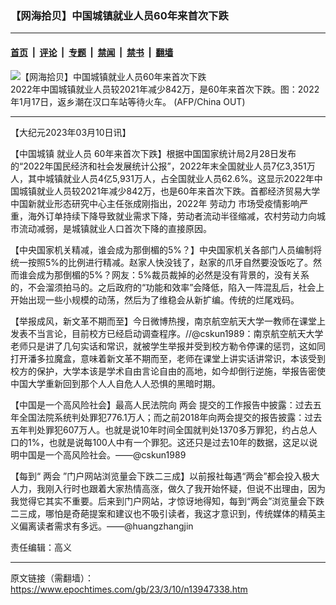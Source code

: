 ### 【网海拾贝】中国城镇就业人员60年来首次下跌

---

#### [首页](../../../..?n13947338) &nbsp;|&nbsp; [评论](../../../../../epoch-comment?n13947338) &nbsp;|&nbsp; [专题](../../../../../epoch-special?n13947338) &nbsp;|&nbsp; [禁闻](../../../../../epoch-news?n13947338) &nbsp;|&nbsp; [禁书](../../../../../books?n13947338) &nbsp;|&nbsp; [翻墙](https://github.com/gfw-breaker/nogfw/blob/master/README.md?n13947338)


<div><img alt="【网海拾贝】中国城镇就业人员60年来首次下跌" class="attachment-djy_600_400 size-djy_600_400 wp-post-image" src="https://i.epochtimes.com/assets/uploads/2023/03/id13947343-000_9WC67N-.jpeg"/>
<div class="caption">
 2022年中国城镇就业人员较2021年减少842万，是60年来首次下跌。图：2022年1月17日，返乡潮在汉口车站等待火车。 (AFP/China OUT)
</div></div><hr/><div class="post_content" id="artbody" itemprop="articleBody">
 <!-- article content begin -->
 <p>
  【大纪元2023年03月10日讯】
 </p>
 <p>
  【中国城镇
  <ok href="https://www.epochtimes.com/gb/tag/%E5%B0%B1%E4%B8%9A%E4%BA%BA%E5%91%98.html">
   就业人员
  </ok>
  60年来首次下跌】根据中国国家统计局2月28日发布的“2022年国民经济和社会发展统计公报”，2022年末全国就业人员7亿3,351万人，其中城镇就业人员4亿5,931万人，占全国就业人员62.6%。这显示2022年中国城镇就业人员较2021年减少842万，也是60年来首次下跌。首都经济贸易大学中国新就业形态研究中心主任张成刚指出，2022年
  <ok href="https://www.epochtimes.com/gb/tag/%E5%8A%B3%E5%8A%A8%E5%8A%9B.html">
   劳动力
  </ok>
  市场受疫情影响严重，海外订单持续下降导致就业需求下降，劳动者流动半径缩减，农村劳动力向城市流动减弱，是城镇就业人口首次下降的直接原因。
 </p>
 <p>
  【中央国家机关精减，谁会成为那倒楣的5%？】中央国家机关各部门人员编制将统一按照5%的比例进行精减。赵家人快没钱了，赵家的爪牙自然要没饭吃了。然而谁会成为那倒楣的5%？网友：5%裁员裁掉的必然是没有背景的，没有关系的，不会溜须拍马的。之后政府的“功能和效率”会降低，陷入一阵混乱后，社会上开始出现一些小规模的动荡，然后为了维稳会从新扩编。传统的烂尾戏码。
 </p>
 <p>
  【举报成风，新文革不期而至】今日微博热搜，南京航空航天大学一教师在课堂上发表不当言论，目前校方已经启动调查程序。//@cskun1989：南京航空航天大学老师只是讲了几句实话和常识，就被学生举报并受到校方勒令停课的惩罚，这如同打开潘多拉魔盒，意味着新文革不期而至，老师在课堂上讲实话讲常识，本该受到校方的保护，大学本该是学术自由言论自由的高地，如今却倒行逆施，举报告密使中国大学重新回到那个人人自危人人恐惧的黑暗时期。
 </p>
 <p>
  【中国是一个高风险社会】最高人民法院向
  <ok href="https://www.epochtimes.com/gb/tag/%E4%B8%A4%E4%BC%9A.html">
   两会
  </ok>
  提交的工作报告中披露：过去五年全国法院系统判处罪犯776.1万人；而之前2018年向两会提交的报告披露：过去五年判处罪犯607万人。也就是说10年时间全国就判处1370多万罪犯，约占总人口的1%，也就是说每100人中有一个罪犯。这还只是过去10年的数据，这足以说明中国是一个高风险社会。——@cskun1989
 </p>
 <p>
  【每到“
  <ok href="https://www.epochtimes.com/gb/tag/%E4%B8%A4%E4%BC%9A.html">
   两会
  </ok>
  ”门户网站浏览量会下跌二三成】以前报社每遇“两会”都会投入极大人力，我刚入行时也跟着大家热情高涨，做久了我开始怀疑，但说不出理由，因为我觉得它其实不重要。后来到门户网站，才惊讶地得知，每到“两会”浏览量会下跌二三成，哪怕是奇葩提案和建议也不吸引读者，我这才意识到，传统媒体的精英主义偏离读者需求有多远。——@huangzhangjin
 </p>
 <p>
  责任编辑：高义
 </p>
 <!-- article content end -->
 <div id="below_article_ad">
 </div>
</div>


---

原文链接（需翻墙）：https://www.epochtimes.com/gb/23/3/10/n13947338.htm